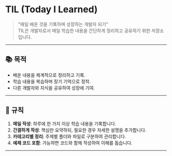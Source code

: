 # TIL (Today I Learned)

> "매일 배운 것을 기록하며 성장하는 개발자 되기"  
> TIL은 개발자로서 매일 학습한 내용을 간단하게 정리하고 공유하기 위한 저장소입니다.

---

## 📚 목적
- 배운 내용을 체계적으로 정리하고 기록.
- 학습 내용을 복습하며 장기 기억으로 정착.
- 다른 개발자와 지식을 공유하여 성장에 기여.

---

## 📌 규칙
1. **매일 작성**: 하루에 한 가지 이상 학습 내용을 기록합니다.
2. **간결하게 작성**: 핵심만 요약하되, 필요한 경우 자세한 설명을 추가합니다.
3. **카테고리별 정리**: 주제별 폴더와 파일로 구분하여 관리합니다.
4. **예제 코드 포함**: 가능하면 코드와 함께 작성하여 이해를 돕습니다.

---

# <Title>

## 📖 오늘 배운 내용
- **핵심 요약**: 배운 내용을 간단히 요약합니다.
- **상세 설명**: 필요한 경우 자세히 기록합니다.
- **예제 코드**: 배운 내용을 코드로 정리합니다.

---

## 🔗 참고 자료
- [링크 1](https://example.com)
- [링크 2](https://example.com)

## 1월 20일 프론트 피그마 작업
![alt text](image.png)

## 1월 21일 프론트 피그마 2차
![alt text](image-1.png)

## 1월 22일 프론트 피그마 완성
![alt text](image-1.png)

## 1월 23일
PPT 와 발표준비중